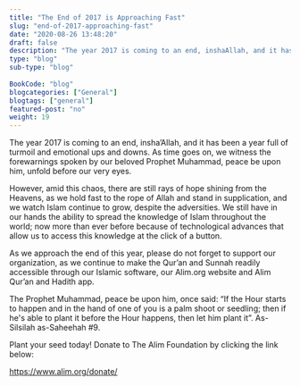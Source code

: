 ```yaml
--- 
title: "The End of 2017 is Approaching Fast" 
slug: "end-of-2017-approaching-fast"
date: "2020-08-26 13:48:20" 
draft: false 
description: "The year 2017 is coming to an end, inshaAllah, and it has been a year full of turmoil and emotional ups and downs."
type: "blog" 
sub-type: "blog" 
 
BookCode: "blog"
blogcategories: ["General"]
blogtags: ["general"]
featured-post: "no"
weight:	19 
---  
```

 The year 2017 is coming to an end, insha’Allah, and it has been a year full of turmoil and emotional ups and downs. As time goes on, we witness the forewarnings spoken by our beloved Prophet Muhammad, peace be upon him, unfold before our very eyes. 

However, amid this chaos, there are still rays of hope shining from the Heavens, as we hold fast to the rope of Allah and stand in supplication, and we watch Islam continue to grow, despite the adversities. We still have in our hands the ability to spread the knowledge of Islam throughout the world; now more than ever before because of technological advances that allow us to access this knowledge at the click of a button. 

As we approach the end of this year, please do not forget to support our organization, as we continue to make the Qur’an and Sunnah readily accessible through our Islamic software, our Alim.org website and Alim Qur’an and Hadith app. 

The Prophet Muhammad, peace be upon him, once said: “If the Hour starts to happen and in the hand of one of you is a palm shoot or seedling; then if he's able to plant it before the Hour happens, then let him plant it”.  As-Silsilah as-Saheehah #9.

Plant your seed today! Donate to The Alim Foundation by clicking the link below:

https://www.alim.org/donate/
